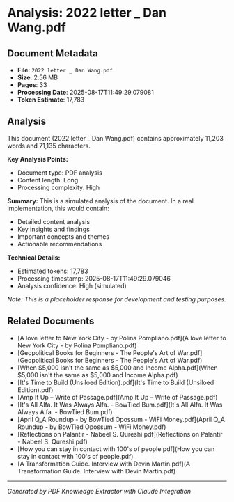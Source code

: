 # Analysis: 2022 letter _ Dan Wang.pdf

## Document Metadata
- **File**: `2022 letter _ Dan Wang.pdf`
- **Size**: 2.56 MB
- **Pages**: 33
- **Processing Date**: 2025-08-17T11:49:29.079081
- **Token Estimate**: 17,783

## Analysis

This document (2022 letter _ Dan Wang.pdf) contains approximately 11,203 words and 71,135 characters.

**Key Analysis Points:**
- Document type: PDF analysis
- Content length: Long
- Processing complexity: High

**Summary:**
This is a simulated analysis of the document. In a real implementation, this would contain:
- Detailed content analysis
- Key insights and findings
- Important concepts and themes
- Actionable recommendations

**Technical Details:**
- Estimated tokens: 17,783
- Processing timestamp: 2025-08-17T11:49:29.079046
- Analysis confidence: High (simulated)

*Note: This is a placeholder response for development and testing purposes.*

## Related Documents

- [A love letter to New York City - by Polina Pompliano.pdf](A love letter to New York City - by Polina Pompliano.pdf)
- [Geopolitical Books for Beginners - The People's Art of War.pdf](Geopolitical Books for Beginners - The People's Art of War.pdf)
- [When $5,000 isn't the same as $5,000 and Income Alpha.pdf](When $5,000 isn't the same as $5,000 and Income Alpha.pdf)
- [It's Time to Build (Unsiloed Edition).pdf](It's Time to Build (Unsiloed Edition).pdf)
- [Amp It Up – Write of Passage.pdf](Amp It Up – Write of Passage.pdf)
- [It's All Alfa. It Was Always Alfa. - BowTied Bum.pdf](It's All Alfa. It Was Always Alfa. - BowTied Bum.pdf)
- [April Q_A Roundup - by BowTied Opossum - WiFi Money.pdf](April Q_A Roundup - by BowTied Opossum - WiFi Money.pdf)
- [Reflections on Palantir - Nabeel S. Qureshi.pdf](Reflections on Palantir - Nabeel S. Qureshi.pdf)
- [How you can stay in contact with 100's of people.pdf](How you can stay in contact with 100's of people.pdf)
- [A Transformation Guide. Interview with Devin Martin.pdf](A Transformation Guide. Interview with Devin Martin.pdf)

---
*Generated by PDF Knowledge Extractor with Claude Integration*